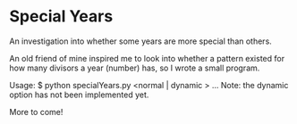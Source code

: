 # Special Years
An investigation into whether some years are more special than others.

An old friend of mine inspired me to look into whether a pattern existed for how many divisors a year (number) has, so I wrote a small program.

Usage:
$ python specialYears.py <normal | dynamic > <start year> <end year> ...
Note: the dynamic option has not been implemented yet.

More to come!